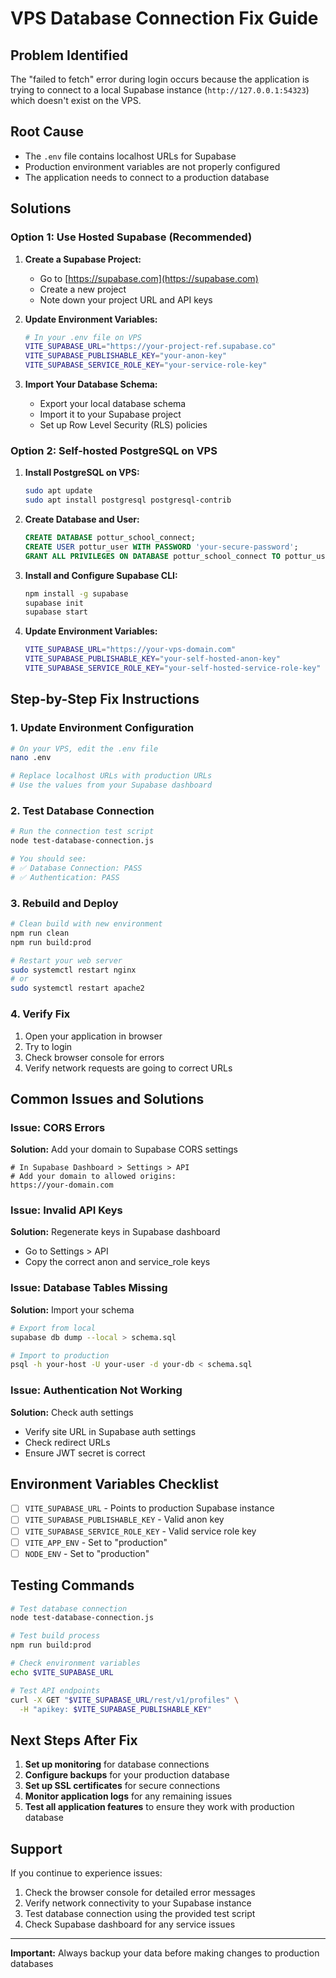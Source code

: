 # VPS Database Connection Fix Guide

## Problem Identified
The "failed to fetch" error during login occurs because the application is trying to connect to a local Supabase instance (`http://127.0.0.1:54323`) which doesn't exist on the VPS.

## Root Cause
- The `.env` file contains localhost URLs for Supabase
- Production environment variables are not properly configured
- The application needs to connect to a production database

## Solutions

### Option 1: Use Hosted Supabase (Recommended)

1. **Create a Supabase Project:**
   - Go to [https://supabase.com](https://supabase.com)
   - Create a new project
   - Note down your project URL and API keys

2. **Update Environment Variables:**
   ```bash
   # In your .env file on VPS
   VITE_SUPABASE_URL="https://your-project-ref.supabase.co"
   VITE_SUPABASE_PUBLISHABLE_KEY="your-anon-key"
   VITE_SUPABASE_SERVICE_ROLE_KEY="your-service-role-key"
   ```

3. **Import Your Database Schema:**
   - Export your local database schema
   - Import it to your Supabase project
   - Set up Row Level Security (RLS) policies

### Option 2: Self-hosted PostgreSQL on VPS

1. **Install PostgreSQL on VPS:**
   ```bash
   sudo apt update
   sudo apt install postgresql postgresql-contrib
   ```

2. **Create Database and User:**
   ```sql
   CREATE DATABASE pottur_school_connect;
   CREATE USER pottur_user WITH PASSWORD 'your-secure-password';
   GRANT ALL PRIVILEGES ON DATABASE pottur_school_connect TO pottur_user;
   ```

3. **Install and Configure Supabase CLI:**
   ```bash
   npm install -g supabase
   supabase init
   supabase start
   ```

4. **Update Environment Variables:**
   ```bash
   VITE_SUPABASE_URL="https://your-vps-domain.com"
   VITE_SUPABASE_PUBLISHABLE_KEY="your-self-hosted-anon-key"
   VITE_SUPABASE_SERVICE_ROLE_KEY="your-self-hosted-service-role-key"
   ```

## Step-by-Step Fix Instructions

### 1. Update Environment Configuration

```bash
# On your VPS, edit the .env file
nano .env

# Replace localhost URLs with production URLs
# Use the values from your Supabase dashboard
```

### 2. Test Database Connection

```bash
# Run the connection test script
node test-database-connection.js

# You should see:
# ✅ Database Connection: PASS
# ✅ Authentication: PASS
```

### 3. Rebuild and Deploy

```bash
# Clean build with new environment
npm run clean
npm run build:prod

# Restart your web server
sudo systemctl restart nginx
# or
sudo systemctl restart apache2
```

### 4. Verify Fix

1. Open your application in browser
2. Try to login
3. Check browser console for errors
4. Verify network requests are going to correct URLs

## Common Issues and Solutions

### Issue: CORS Errors
**Solution:** Add your domain to Supabase CORS settings
```
# In Supabase Dashboard > Settings > API
# Add your domain to allowed origins:
https://your-domain.com
```

### Issue: Invalid API Keys
**Solution:** Regenerate keys in Supabase dashboard
- Go to Settings > API
- Copy the correct anon and service_role keys

### Issue: Database Tables Missing
**Solution:** Import your schema
```bash
# Export from local
supabase db dump --local > schema.sql

# Import to production
psql -h your-host -U your-user -d your-db < schema.sql
```

### Issue: Authentication Not Working
**Solution:** Check auth settings
- Verify site URL in Supabase auth settings
- Check redirect URLs
- Ensure JWT secret is correct

## Environment Variables Checklist

- [ ] `VITE_SUPABASE_URL` - Points to production Supabase instance
- [ ] `VITE_SUPABASE_PUBLISHABLE_KEY` - Valid anon key
- [ ] `VITE_SUPABASE_SERVICE_ROLE_KEY` - Valid service role key
- [ ] `VITE_APP_ENV` - Set to "production"
- [ ] `NODE_ENV` - Set to "production"

## Testing Commands

```bash
# Test database connection
node test-database-connection.js

# Test build process
npm run build:prod

# Check environment variables
echo $VITE_SUPABASE_URL

# Test API endpoints
curl -X GET "$VITE_SUPABASE_URL/rest/v1/profiles" \
  -H "apikey: $VITE_SUPABASE_PUBLISHABLE_KEY"
```

## Next Steps After Fix

1. **Set up monitoring** for database connections
2. **Configure backups** for your production database
3. **Set up SSL certificates** for secure connections
4. **Monitor application logs** for any remaining issues
5. **Test all application features** to ensure they work with production database

## Support

If you continue to experience issues:
1. Check the browser console for detailed error messages
2. Verify network connectivity to your Supabase instance
3. Test database connection using the provided test script
4. Check Supabase dashboard for any service issues

---

**Important:** Always backup your data before making changes to production databases
